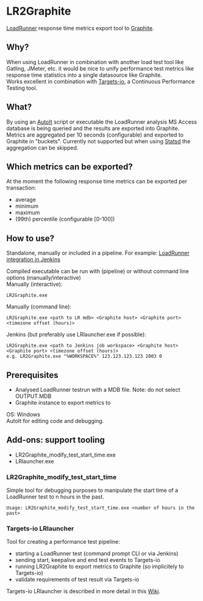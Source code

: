# LR2Graphite
[LoadRunner](<https://software.microfocus.com/en-us/products/loadrunner-load-testing/overview>) response time metrics export tool to [Graphite](https://graphite.readthedocs.io/en/latest/).

## Why?
When using LoadRunner in combination with another load test tool like Gatling, JMeter, etc. it would be nice to unify performance test metrics like response time statistics into a single datasource like Graphite.  
Works excellent in combination with [Targets-io](https://github.com/dmoll1974/targets-io), a Continuous Performance Testing tool.

## What?
By using an [AutoIt](https://www.autoitscript.com/site/) script or executable the LoadRunner analysis MS Access database is being queried and the results are exported into Graphite.
Metrics are aggregated per 10 seconds (configurable) and exported to Graphite in "buckets". Currently not supported but when using [Statsd](https://github.com/etsy/statsd) the aggregation can be skipped.

## Which metrics can be exported?
At the moment the following response time metrics can be exported per transaction:  
- average
- minimum
- maximum
- (99th) percentile (configurable [0-100])

## How to use?
Standalone, manually or included in a pipeline. For example: [LoadRunner integration in Jenkins](https://wiki.jenkins-ci.org/display/JENKINS/HP+Application+Automation+Tools)   

Compiled executable can be run with (pipeline) or without command line options (manually/interactive)   
Manually (interactive):
```
LR2Graphite.exe  
```
Manually (command line):
```
LR2Graphite.exe <path to LR mdb> <Graphite host> <Graphite port> <timezone offset (hours)>  
```
Jenkins (but preferably use LRlauncher.exe if possible):
```
LR2Graphite.exe <path to Jenkins job workspace> <Graphite host> <Graphite port> <timezone offset (hours)>  
e.g. LR2Graphite.exe "%WORKSPACE%" 123.123.123.123 2003 0  
```


## Prerequisites
- Analysed LoadRunner testrun with a MDB file. Note: do not select OUTPUT.MDB  
- Graphite instance to export metrics to

OS: Windows  
AutoIt for editing code and debugging.  

## Add-ons: support tooling
- LR2Graphite_modify_test_start_time.exe  
- LRlauncher.exe

### LR2Graphite_modify_test_start_time  
Simple tool for debugging purposes to manipulate the start time of a LoadRunner test to n hours in the past.  
```
Usage: LR2Graphite_modify_test_start_time.exe <number of hours in the past>
```
### Targets-io LRlauncher
Tool for creating a performance test pipeline:
- starting a LoadRunner test (command prompt CLI or via Jenkins)
- sending start, keepalive and end test events to Targets-io
- running LR2Graphite to export metrics to Graphite (so implicitely to Targets-io)
- validate requirements of test result via Targets-io  

Targets-io LRlauncher is described in more detail in this [Wiki](https://github.com/ogarling/LR2Graphite/wiki).

